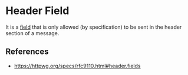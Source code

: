 # Header Field

It is a [field](http/field) that is only allowed (by specification) to be sent in the header section of a message.

## References

- https://httpwg.org/specs/rfc9110.html#header.fields
